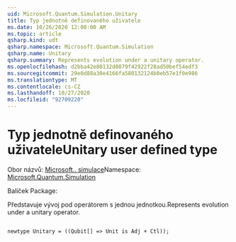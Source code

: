 ```yaml
---
uid: Microsoft.Quantum.Simulation.Unitary
title: Typ jednotně definovaného uživatele
ms.date: 10/26/2020 12:00:00 AM
ms.topic: article
qsharp.kind: udt
qsharp.namespace: Microsoft.Quantum.Simulation
qsharp.name: Unitary
qsharp.summary: Represents evolution under a unitary operator.
ms.openlocfilehash: d2bba42e80132d0879f42922f28ad50bef54edf3
ms.sourcegitcommit: 29e0d88a30e4166fa580132124b0eb57e1f0e986
ms.translationtype: MT
ms.contentlocale: cs-CZ
ms.lasthandoff: 10/27/2020
ms.locfileid: "92709220"
---
```

# <a name="unitary-user-defined-type"></a><span data-ttu-id="38999-102">Typ jednotně definovaného uživatele</span><span class="sxs-lookup"><span data-stu-id="38999-102">Unitary user defined type</span></span>

<span data-ttu-id="38999-103">Obor názvů: [Microsoft.. simulace](xref:Microsoft.Quantum.Simulation)</span><span class="sxs-lookup"><span data-stu-id="38999-103">Namespace: [Microsoft.Quantum.Simulation](xref:Microsoft.Quantum.Simulation)</span></span>

<span data-ttu-id="38999-104">Balíček [](https://nuget.org/packages/)</span><span class="sxs-lookup"><span data-stu-id="38999-104">Package: [](https://nuget.org/packages/)</span></span>


<span data-ttu-id="38999-105">Představuje vývoj pod operátorem s jednou jednotkou.</span><span class="sxs-lookup"><span data-stu-id="38999-105">Represents evolution under a unitary operator.</span></span>

```qsharp

newtype Unitary = ((Qubit[] => Unit is Adj + Ctl));
```

